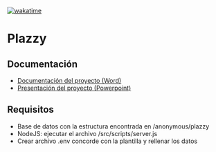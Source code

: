 [![wakatime](https://wakatime.com/badge/user/90f48023-a4b3-46db-a768-5df0bf02bac6/project/018c6549-dde6-44dc-9324-78cb8d89a89d.svg)](https://wakatime.com/badge/user/90f48023-a4b3-46db-a768-5df0bf02bac6/project/018c6549-dde6-44dc-9324-78cb8d89a89d)
# Plazzy

## Documentación

- [Documentación del proyecto (Word)](Primo_Bernat_Adrian_2324_CFSW.docx)
- [Presentación del proyecto (Powerpoint)](PresentacionPlazzy.pptx)

## Requisitos
- Base de datos con la estructura encontrada en /anonymous/plazzy
- NodeJS: ejecutar el archivo /src/scripts/server.js
- Crear archivo .env concorde con la plantilla y rellenar los datos

